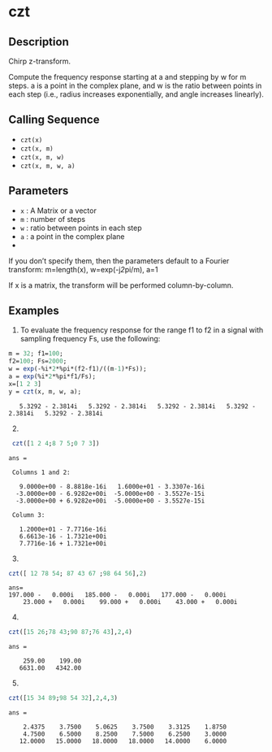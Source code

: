 # czt
## Description
Chirp z-transform.

Compute the frequency response starting at a and stepping by w for m steps. a is a point in the complex plane, and w is the ratio between points in each step (i.e., radius increases exponentially, and angle increases linearly).

## Calling Sequence

- `czt(x)`
- `czt(x, m)`
- `czt(x, m, w)`
- `czt(x, m, w, a)`
## Parameters
- `x` : A Matrix or a vector
- `m` : number of steps
- `w` : ratio between points in each step
- `a` : a point in the complex plane
- 
If you don’t specify them, then the parameters default to a Fourier transform: m=length(x), w=exp(-j*2*pi/m), a=1

If x is a matrix, the transform will be performed column-by-column.
## Examples
1. To evaluate the frequency response for the range f1 to f2 in a signal with sampling frequency Fs, use the following:
```scilab
m = 32; f1=100;          
f2=100; Fs=2000;
w = exp(-%i*2*%pi*(f2-f1)/((m-1)*Fs)); 
a = exp(%i*2*%pi*f1/Fs);
x=[1 2 3]
y = czt(x, m, w, a);
```
```output
   5.3292 - 2.3814i   5.3292 - 2.3814i   5.3292 - 2.3814i   5.3292 - 2.3814i   5.3292 - 2.3814i
   ```

2.
```scilab
 czt([1 2 4;8 7 5;0 7 3])
```
```output
ans =

 Columns 1 and 2:

   9.0000e+00 - 8.8818e-16i   1.6000e+01 - 3.3307e-16i
  -3.0000e+00 - 6.9282e+00i  -5.0000e+00 - 3.5527e-15i
  -3.0000e+00 + 6.9282e+00i  -5.0000e+00 - 3.5527e-15i

 Column 3:

   1.2000e+01 - 7.7716e-16i
   6.6613e-16 - 1.7321e+00i
   7.7716e-16 + 1.7321e+00i
```
3.
```scilab
czt([ 12 78 54; 87 43 67 ;98 64 56],2)
```
```output
ans=
197.000 -   0.000i   185.000 -   0.000i   177.000 -   0.000i
    23.000 +   0.000i    99.000 +   0.000i    43.000 +   0.000i

```
4.
```scilab
czt([15 26;78 43;90 87;76 43],2,4)
```
```output
ans =

    259.00    199.00
   6631.00   4342.00
```
5.
```scilab
czt([15 34 89;98 54 32],2,4,3)
```
```output
ans =

    2.4375    3.7500    5.0625    3.7500    3.3125    1.8750
    4.7500    6.5000    8.2500    7.5000    6.2500    3.0000
   12.0000   15.0000   18.0000   18.0000   14.0000    6.0000


```
